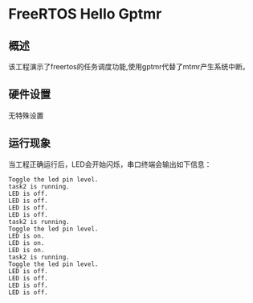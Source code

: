 # FreeRTOS Hello Gptmr

## 概述

该工程演示了freertos的任务调度功能,使用gptmr代替了mtmr产生系统中断。

## 硬件设置

无特殊设置

## 运行现象

当工程正确运行后，LED会开始闪烁，串口终端会输出如下信息：
```console
Toggle the led pin level.
task2 is running.
LED is off.
LED is off.
LED is off.
LED is off.
task2 is running.
Toggle the led pin level.
LED is on.
LED is on.
LED is on.
task2 is running.
Toggle the led pin level.
LED is off.
LED is off.
LED is off.
LED is off.
```
